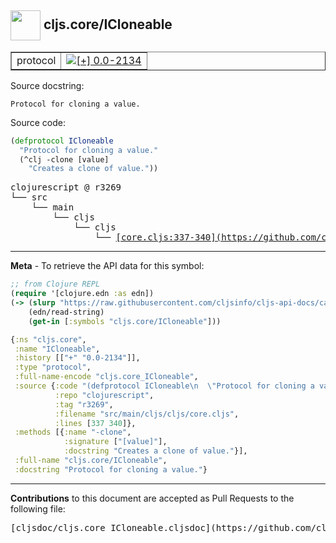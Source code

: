 ## <img width="48px" valign="middle" src="http://i.imgur.com/Hi20huC.png"> cljs.core/ICloneable

 <table border="1">
<tr>

<td>protocol</td>
<td><a href="https://github.com/cljsinfo/cljs-api-docs/tree/0.0-2134"><img valign="middle" alt="[+] 0.0-2134" src="https://img.shields.io/badge/+-0.0--2134-lightgrey.svg"></a> </td>
</tr>
</table>





Source docstring:

```
Protocol for cloning a value.
```

Source code:

```clj
(defprotocol ICloneable
  "Protocol for cloning a value."
  (^clj -clone [value]
    "Creates a clone of value."))
```

 <pre>
clojurescript @ r3269
└── src
    └── main
        └── cljs
            └── cljs
                └── <ins>[core.cljs:337-340](https://github.com/clojure/clojurescript/blob/r3269/src/main/cljs/cljs/core.cljs#L337-L340)</ins>
</pre>


---

__Meta__ - To retrieve the API data for this symbol:

```clj
;; from Clojure REPL
(require '[clojure.edn :as edn])
(-> (slurp "https://raw.githubusercontent.com/cljsinfo/cljs-api-docs/catalog/cljs-api.edn")
    (edn/read-string)
    (get-in [:symbols "cljs.core/ICloneable"]))
```

```clj
{:ns "cljs.core",
 :name "ICloneable",
 :history [["+" "0.0-2134"]],
 :type "protocol",
 :full-name-encode "cljs.core_ICloneable",
 :source {:code "(defprotocol ICloneable\n  \"Protocol for cloning a value.\"\n  (^clj -clone [value]\n    \"Creates a clone of value.\"))",
          :repo "clojurescript",
          :tag "r3269",
          :filename "src/main/cljs/cljs/core.cljs",
          :lines [337 340]},
 :methods [{:name "-clone",
            :signature ["[value]"],
            :docstring "Creates a clone of value."}],
 :full-name "cljs.core/ICloneable",
 :docstring "Protocol for cloning a value."}

```

---

__Contributions__ to this document are accepted as Pull Requests to the following file:

 <pre>
[cljsdoc/cljs.core_ICloneable.cljsdoc](https://github.com/cljsinfo/cljs-api-docs/blob/master/cljsdoc/cljs.core_ICloneable.cljsdoc)
</pre>

